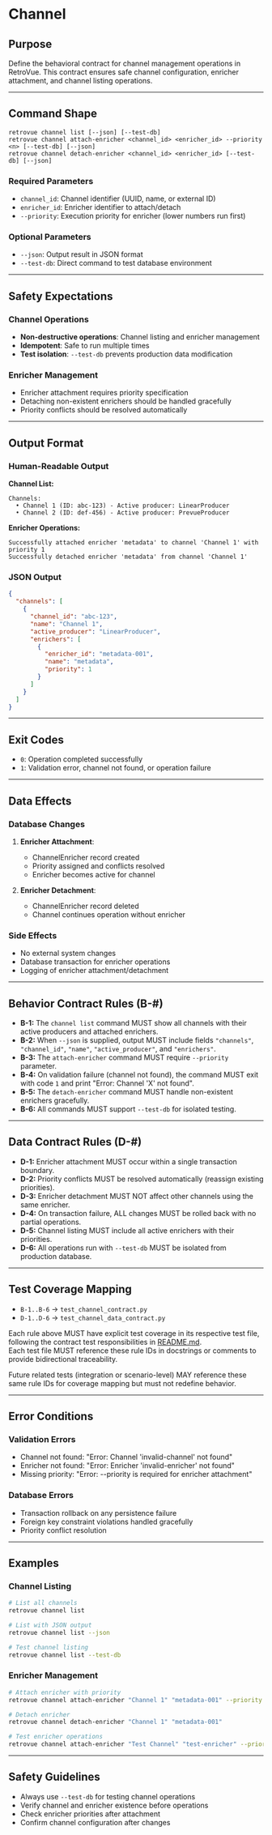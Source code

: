 # Channel

## Purpose

Define the behavioral contract for channel management operations in RetroVue. This contract ensures safe channel configuration, enricher attachment, and channel listing operations.

---

## Command Shape

```
retrovue channel list [--json] [--test-db]
retrovue channel attach-enricher <channel_id> <enricher_id> --priority <n> [--test-db] [--json]
retrovue channel detach-enricher <channel_id> <enricher_id> [--test-db] [--json]
```

### Required Parameters

- `channel_id`: Channel identifier (UUID, name, or external ID)
- `enricher_id`: Enricher identifier to attach/detach
- `--priority`: Execution priority for enricher (lower numbers run first)

### Optional Parameters

- `--json`: Output result in JSON format
- `--test-db`: Direct command to test database environment

---

## Safety Expectations

### Channel Operations

- **Non-destructive operations**: Channel listing and enricher management
- **Idempotent**: Safe to run multiple times
- **Test isolation**: `--test-db` prevents production data modification

### Enricher Management

- Enricher attachment requires priority specification
- Detaching non-existent enrichers should be handled gracefully
- Priority conflicts should be resolved automatically

---

## Output Format

### Human-Readable Output

**Channel List:**

```
Channels:
  • Channel 1 (ID: abc-123) - Active producer: LinearProducer
  • Channel 2 (ID: def-456) - Active producer: PrevueProducer
```

**Enricher Operations:**

```
Successfully attached enricher 'metadata' to channel 'Channel 1' with priority 1
Successfully detached enricher 'metadata' from channel 'Channel 1'
```

### JSON Output

```json
{
  "channels": [
    {
      "channel_id": "abc-123",
      "name": "Channel 1",
      "active_producer": "LinearProducer",
      "enrichers": [
        {
          "enricher_id": "metadata-001",
          "name": "metadata",
          "priority": 1
        }
      ]
    }
  ]
}
```

---

## Exit Codes

- `0`: Operation completed successfully
- `1`: Validation error, channel not found, or operation failure

---

## Data Effects

### Database Changes

1. **Enricher Attachment**:

   - ChannelEnricher record created
   - Priority assigned and conflicts resolved
   - Enricher becomes active for channel

2. **Enricher Detachment**:
   - ChannelEnricher record deleted
   - Channel continues operation without enricher

### Side Effects

- No external system changes
- Database transaction for enricher operations
- Logging of enricher attachment/detachment

---

## Behavior Contract Rules (B-#)

- **B-1:** The `channel list` command MUST show all channels with their active producers and attached enrichers.
- **B-2:** When `--json` is supplied, output MUST include fields `"channels"`, `"channel_id"`, `"name"`, `"active_producer"`, and `"enrichers"`.
- **B-3:** The `attach-enricher` command MUST require `--priority` parameter.
- **B-4:** On validation failure (channel not found), the command MUST exit with code `1` and print "Error: Channel 'X' not found".
- **B-5:** The `detach-enricher` command MUST handle non-existent enrichers gracefully.
- **B-6:** All commands MUST support `--test-db` for isolated testing.

---

## Data Contract Rules (D-#)

- **D-1:** Enricher attachment MUST occur within a single transaction boundary.
- **D-2:** Priority conflicts MUST be resolved automatically (reassign existing priorities).
- **D-3:** Enricher detachment MUST NOT affect other channels using the same enricher.
- **D-4:** On transaction failure, ALL changes MUST be rolled back with no partial operations.
- **D-5:** Channel listing MUST include all active enrichers with their priorities.
- **D-6:** All operations run with `--test-db` MUST be isolated from production database.

---

## Test Coverage Mapping

- `B-1..B-6` → `test_channel_contract.py`
- `D-1..D-6` → `test_channel_data_contract.py`

Each rule above MUST have explicit test coverage in its respective test file, following the contract test responsibilities in [README.md](./READMEContract.md).  
Each test file MUST reference these rule IDs in docstrings or comments to provide bidirectional traceability.

Future related tests (integration or scenario-level) MAY reference these same rule IDs for coverage mapping but must not redefine behavior.

---

## Error Conditions

### Validation Errors

- Channel not found: "Error: Channel 'invalid-channel' not found"
- Enricher not found: "Error: Enricher 'invalid-enricher' not found"
- Missing priority: "Error: --priority is required for enricher attachment"

### Database Errors

- Transaction rollback on any persistence failure
- Foreign key constraint violations handled gracefully
- Priority conflict resolution

---

## Examples

### Channel Listing

```bash
# List all channels
retrovue channel list

# List with JSON output
retrovue channel list --json

# Test channel listing
retrovue channel list --test-db
```

### Enricher Management

```bash
# Attach enricher with priority
retrovue channel attach-enricher "Channel 1" "metadata-001" --priority 1

# Detach enricher
retrovue channel detach-enricher "Channel 1" "metadata-001"

# Test enricher operations
retrovue channel attach-enricher "Test Channel" "test-enricher" --priority 1 --test-db
```

---

## Safety Guidelines

- Always use `--test-db` for testing channel operations
- Verify channel and enricher existence before operations
- Check enricher priorities after attachment
- Confirm channel configuration after changes



